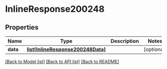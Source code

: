 # InlineResponse200248

## Properties
Name | Type | Description | Notes
------------ | ------------- | ------------- | -------------
**data** | [**list[InlineResponse200248Data]**](InlineResponse200248Data.md) |  | [optional] 

[[Back to Model list]](../README.md#documentation-for-models) [[Back to API list]](../README.md#documentation-for-api-endpoints) [[Back to README]](../README.md)

